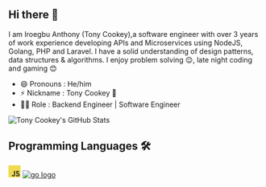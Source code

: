 ## Hi there 👋

I am Iroegbu Anthony (Tony Cookey),a software engineer with over 3 years of work experience developing APIs and Microservices using NodeJS, Golang, PHP and Laravel. I have a solid understanding of design patterns, data structures & algorithms. I enjoy problem solving 😌, late night coding and gaming 😊


- 😄  Pronouns : He/him
- ⚡   Nickname : Tony Cookey 🤯 
- 🙌🏾  Role : Backend Engineer | Software Engineer

![Tony Cookey's GitHub Stats](https://github-readme-stats.vercel.app/api?username=TonyCookey&show_icons=true&include_all_commits=true)


## Programming Languages 🛠️
[<img src="https://raw.githubusercontent.com/github/explore/80688e429a7d4ef2fca1e82350fe8e3517d3494d/topics/javascript/javascript.png" alt="js logo" width="24">](https://developer.mozilla.org/en-US/docs/Web/JavaScript) 
[<img src="https://raw.githubusercontent.com/Delta456/Delta456/master/img/golang.png" alt="go logo" width="38">](https://golang.org/)

